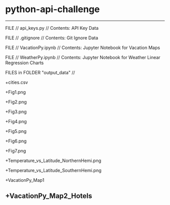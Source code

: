 # python-api-challenge
---------------------------------------
FILE // api_keys.py // Contents:  API Key Data


FILE // .gitignore // Contents: Git Ignore Data



FILE // VacationPy.ipynb // Contents:  Jupyter Notebook for Vacation Maps



FILE // WeatherPy.ipynb // Contents: Jupyter Notebook for Weather Linear Regression Charts


FILES in FOLDER "output_data" // 


+cities.csv

+Fig1.png

+Fig2.png

+Fig3.png

+Fig4.png

+Fig5.png

+Fig6.png

+Fig7.png

+Temperature_vs_Latitude_NorthernHemi.png

+Temperature_vs_Latitude_SouthernHemi.png

+VacationPy_Map1

+VacationPy_Map2_Hotels
---------------------------------------


